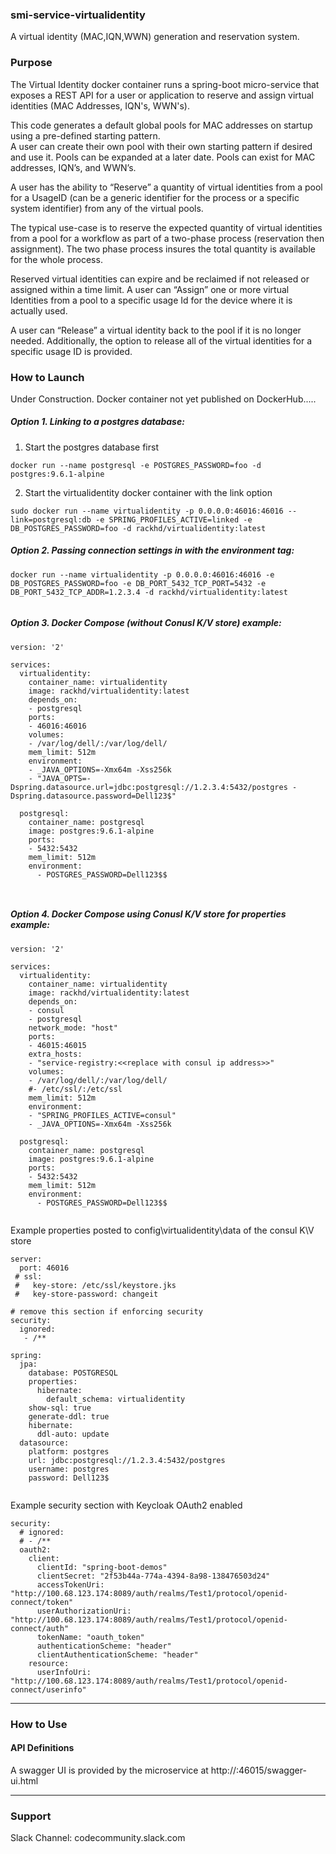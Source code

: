 ### smi-service-virtualidentity

A virtual identity (MAC,IQN,WWN) generation and reservation system.

### Purpose

The Virtual Identity docker container runs a spring-boot micro-service that exposes a REST API for a user or application to reserve and assign virtual identities (MAC Addresses, IQN's, WWN's).

This code generates a default global pools for MAC addresses on startup using a pre-defined starting pattern.   
A user can create their own pool with their own starting pattern if desired and use it.  Pools can be expanded at a later date.  Pools can exist for MAC addresses, IQN’s, and WWN’s.

A user has the ability to “Reserve” a quantity of virtual identities from a pool for a UsageID (can be a generic identifier for the process or a specific system identifier) from any of the virtual pools. 

The typical use-case is to reserve the expected quantity of virtual identities from a pool for a workflow as part of a two-phase process (reservation then assignment).  The two phase process insures the total quantity is available for the whole process.  

Reserved virtual identities can expire and be reclaimed if not released or assigned within a time limit.
A user can “Assign” one or more virtual Identities from a pool to a specific usage Id for the device where it is actually used.  

A user can “Release” a virtual identity back to the pool if it is no longer needed.  Additionally, the option to release all of the virtual identities for a specific usage ID is provided.

### How to Launch

Under Construction. Docker container not yet published on DockerHub..... 

##### Option 1. Linking to a postgres database:
1. Start the postgres database first
~~~
docker run --name postgresql -e POSTGRES_PASSWORD=foo -d postgres:9.6.1-alpine
~~~
2. Start the virtualidentity docker container with the link option
~~~
sudo docker run --name virtualidentity -p 0.0.0.0:46016:46016 --link=postgresql:db -e SPRING_PROFILES_ACTIVE=linked -e DB_POSTGRES_PASSWORD=foo -d rackhd/virtualidentity:latest
~~~

##### Option 2. Passing connection settings in with the environment tag:
~~~
docker run --name virtualidentity -p 0.0.0.0:46016:46016 -e DB_POSTGRES_PASSWORD=foo -e DB_PORT_5432_TCP_PORT=5432 -e DB_PORT_5432_TCP_ADDR=1.2.3.4 -d rackhd/virtualidentity:latest
~~~
~~~

~~~
##### Option 3. Docker Compose (without Conusl K/V store) example:
~~~
version: '2'

services:
  virtualidentity:
    container_name: virtualidentity
    image: rackhd/virtualidentity:latest
    depends_on:
    - postgresql
    ports:
    - 46016:46016
    volumes:
    - /var/log/dell/:/var/log/dell/
    mem_limit: 512m
    environment:
    - _JAVA_OPTIONS=-Xmx64m -Xss256k
    - "JAVA_OPTS=-Dspring.datasource.url=jdbc:postgresql://1.2.3.4:5432/postgres -Dspring.datasource.password=Dell123$"

  postgresql:
    container_name: postgresql
    image: postgres:9.6.1-alpine
    ports:
    - 5432:5432
    mem_limit: 512m
    environment:
      - POSTGRES_PASSWORD=Dell123$$
~~~
~~~
 
~~~
##### Option 4. Docker Compose using Conusl K/V store for properties example:
~~~
version: '2'

services:
  virtualidentity:
    container_name: virtualidentity
    image: rackhd/virtualidentity:latest
    depends_on:
    - consul
    - postgresql
    network_mode: "host"
    ports:
    - 46015:46015
    extra_hosts:
    - "service-registry:<<replace with consul ip address>>"
    volumes:
    - /var/log/dell/:/var/log/dell/
    #- /etc/ssl/:/etc/ssl
    mem_limit: 512m
    environment:
    - "SPRING_PROFILES_ACTIVE=consul"
    - _JAVA_OPTIONS=-Xmx64m -Xss256k

  postgresql:
    container_name: postgresql
    image: postgres:9.6.1-alpine
    ports:
    - 5432:5432
    mem_limit: 512m
    environment:
      - POSTGRES_PASSWORD=Dell123$$
~~~
~~~

~~~ 
Example properties posted to config\virtualidentity\data of the consul K\V store
~~~
server:
  port: 46016
 # ssl:
 #   key-store: /etc/ssl/keystore.jks
 #   key-store-password: changeit

# remove this section if enforcing security
security:
  ignored:
   - /**

spring:
  jpa:
    database: POSTGRESQL
    properties:
      hibernate:
        default_schema: virtualidentity
    show-sql: true
    generate-ddl: true
    hibernate:
      ddl-auto: update
  datasource:
    platform: postgres
    url: jdbc:postgresql://1.2.3.4:5432/postgres
    username: postgres
    password: Dell123$
~~~
~~~

~~~
Example security section with Keycloak OAuth2 enabled
~~~
security:
  # ignored:
  # - /**
  oauth2:
    client:
      clientId: "spring-boot-demos"
      clientSecret: "2f53b44a-774a-4394-8a98-138476503d24"
      accessTokenUri: "http://100.68.123.174:8089/auth/realms/Test1/protocol/openid-connect/token"
      userAuthorizationUri: "http://100.68.123.174:8089/auth/realms/Test1/protocol/openid-connect/auth"
      tokenName: "oauth_token"
      authenticationScheme: "header"
      clientAuthenticationScheme: "header"
    resource:
      userInfoUri: "http://100.68.123.174:8089/auth/realms/Test1/protocol/openid-connect/userinfo"
~~~

---

### How to Use


#### API Definitions

A swagger UI is provided by the microservice at http://<ip>:46015/swagger-ui.html

---

### Support
Slack Channel: codecommunity.slack.com
